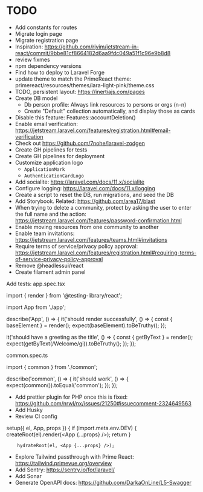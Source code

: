 # TODO

- Add constants for routes
- Migrate login page
- Migrate registration page
- Inspiration: https://github.com/rjvim/jetstream-in-react/commit/9bbe81cf8664182d6aa9fdc049a51f1c96e9b8d8
- review fixmes
- npm dependency versions
- Find how to deploy to Laravel Forge
- update theme to match the PrimeReact theme: primereact/resources/themes/lara-light-pink/theme.css
- TODO, persistent layout: https://inertiajs.com/pages
- Create DB model
  - Db person profile: Always link resources to persons or orgs (n-n)
  - Create "Default" collection automatically, and display those as cards
- Disable this feature: Features::accountDeletion()
- Enable email verification: https://jetstream.laravel.com/features/registration.html#email-verification
- Check out https://github.com/7nohe/laravel-zodgen
- Create GH pipelines for tests
- Create GH pipelines for deployment
- Customize application logo
  - `ApplicationMark`
  - `AuthenticationCardLogo`
- Add socialite: https://laravel.com/docs/11.x/socialite
- Configure logging: https://laravel.com/docs/11.x/logging
- Create a script to reset the DB, run migrations, and seed the DB
- Add Storybook. Related: https://github.com/area17/blast
- When trying to delete a community, protect by asking the user to enter the full name and the action: https://jetstream.laravel.com/features/password-confirmation.html
- Enable moving resources from one community to another
- Enable team invitations: https://jetstream.laravel.com/features/teams.html#invitations
- Require terms of service/privacy policy approval: https://jetstream.laravel.com/features/registration.html#requiring-terms-of-service-privacy-policy-approval
- Remove @headlessui/react
- Create filament admin panel

Add tests:
app.spec.tsx

import { render } from '@testing-library/react';

import App from './app';

describe('App', () => {
it('should render successfully', () => {
const { baseElement } = render(<App />);
expect(baseElement).toBeTruthy();
});

it('should have a greeting as the title', () => {
const { getByText } = render(<App />);
expect(getByText(/Welcome/gi)).toBeTruthy();
});
});

common.spec.ts

import { common } from './common';

describe('common', () => {
it('should work', () => {
expect(common()).toEqual('common');
});
});

- Add prettier plugin for PHP once this is fixed: https://github.com/nrwl/nx/issues/21250#issuecomment-2324649563
- Add Husky
- Review CI config


setup({ el, App, props }) {
if (import.meta.env.DEV) {
createRoot(el).render(<App {...props} />);
return
}

        hydrateRoot(el, <App {...props} />);

- Explore Tailwind passthrough with Prime React: https://tailwind.primevue.org/overview
- Add Sentry: https://sentry.io/for/laravel/
- Add Sonar
- Generate OpenAPI docs: https://github.com/DarkaOnLine/L5-Swagger
